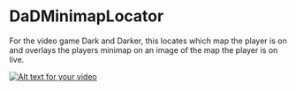 # DaDMinimapLocator
For the video game Dark and Darker, this locates which map the player is on and overlays the players minimap on an image of the map the player is on live.

[![Alt text for your video](https://img.youtube.com/vi/tINZ1yZQa7I/0.jpg)](https://www.youtube.com/watch?v=tINZ1yZQa7I)
